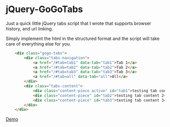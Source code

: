 # jQuery-GoGoTabs
Just a quick little jQuery tabs script that I wrote that supports browser history, and url linking.

Simply implement the html in the structured format and the script will take care of everything else for you.

```html
	<div class="gogo-tabs">
		<div class="tabs-navigation">
			<a href="/#tab=tab1" data-tab="tab1">Tab 1</a>
			<a href="/#tab=tab2" data-tab="tab2">Tab 2</a>
			<a href="/#tab=tab3" data-tab="tab3">Tab 3</a>
			<a href="/#tab=all" data-tab="all">All</a>
		</div>
		<div class="tabs-content">
			<div class="content-piece active" id="tab1">testing tab content 1</div>
			<div class="content-piece" id="tab2">testing tab content 2</div>
			<div class="content-piece" id="tab3">testing tab content 3</div>
		</div>
	</div>


```
[Demo](http://codepen.io/anon/pen/qEemro)
